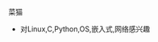 菜猫

- 对Linux,C,Python,OS,嵌入式,网络感兴趣

<!---
nluhux/nluhux is a ✨ special ✨ repository because its `README.md` (this file) appears on your GitHub profile.
You can click the Preview link to take a look at your changes.
--->
